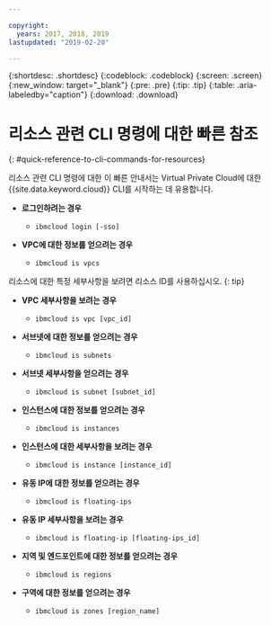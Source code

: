 ```yaml
---

copyright:
  years: 2017, 2018, 2019
lastupdated: "2019-02-20"

---
```


{:shortdesc: .shortdesc}
{:codeblock: .codeblock}
{:screen: .screen}
{:new_window: target="_blank"}
{:pre: .pre}
{:tip: .tip}
{:table: .aria-labeledby="caption"}
{:download: .download}

# 리소스 관련 CLI 명령에 대한 빠른 참조
{: #quick-reference-to-cli-commands-for-resources}

리소스 관련 CLI 명령에 대한 이 빠른 안내서는 Virtual Private Cloud에 대한 {{site.data.keyword.cloud}} CLI를 시작하는 데 유용합니다. 

* **로그인하려는 경우**

  * `ibmcloud login [-sso]`

* **VPC에 대한 정보를 얻으려는 경우**

  * `ibmcloud is vpcs`
  
리소스에 대한 특정 세부사항을 보려면 리소스 ID를 사용하십시오.
{: tip}

* **VPC 세부사항을 보려는 경우** 

  * `ibmcloud is vpc [vpc_id]` 

* **서브넷에 대한 정보를 얻으려는 경우** 

  * `ibmcloud is subnets`

* **서브넷 세부사항을 얻으려는 경우**

  * `ibmcloud is subnet [subnet_id]`

* **인스턴스에 대한 정보를 얻으려는 경우**

  * `ibmcloud is instances` 

* **인스턴스에 대한 세부사항을 보려는 경우** 

  * `ibmcloud is instance [instance_id]`

* **유동 IP에 대한 정보를 얻으려는 경우** 

  * `ibmcloud is floating-ips`  

* **유동 IP 세부사항을 보려는 경우**

  * `ibmcloud is floating-ip [floating-ips_id]`

* **지역 및 엔드포인트에 대한 정보를 얻으려는 경우**

  * `ibmcloud is regions`

* **구역에 대한 정보를 얻으려는 경우** 

  * `ibmcloud is zones [region_name]`
